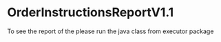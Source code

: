 # OrderInstructionsReportV1.1

To see the report of the please run the java class from executor package
